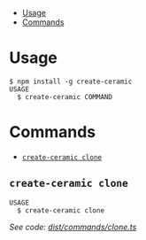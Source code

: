 <!-- toc -->
* [Usage](#usage)
* [Commands](#commands)
<!-- tocstop -->
# Usage
<!-- usage -->
```sh-session
$ npm install -g create-ceramic
USAGE
  $ create-ceramic COMMAND
```
<!-- usagestop -->
# Commands
<!-- commands -->
* [`create-ceramic clone`](#create-ceramic-clone)

## `create-ceramic clone`

```
USAGE
  $ create-ceramic clone
```

_See code: [dist/commands/clone.ts](https://github.com/Sterahi/hello-world/blob/v0.0.0/dist/commands/clone.ts)_

<!-- commandsstop -->
